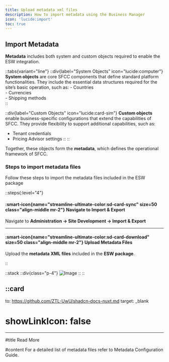 ```yaml
---
title: Upload metadata xml files
description: How to import metadata using the Business Manager
icon: 'lucide:import'
toc: true
---
```


## Import Metadata

**Metadata** includes both system and custom objects required to enable the ESW integration.

::tabs{variant="line"}
  ::div{label="System Objects" icon="lucide:computer"}
  **System objects** are core SFCC components that define standard platform functionalities. They include the essential data structures required for the site’s basic operation, such as:
    - Countries  
    - Currencies  
    - Shipping methods  
  ::

  ::div{label="Custom Objects" icon="lucide:card-sim"}
  **Custom objects** enable business-specific configurations that extend the capabilities of SFCC. They provide flexibility to support additional capabilities, such as:
   - Tenant credentials  
   - Pricing Advisor settings
  ::
::

Together, these objects form the **metadata**, which defines the operational framework of SFCC.

### Steps to import metadata files

Follow these steps to import the metadata files included in the ESW package

::steps{:level="4"}

#### :smart-icon{name="streamline-ultimate-color:sd-card-sync" size=50 class="align-middle mr-2"} Navigate to Import & Export  

Navigate to **Administration → Site Development → Import & Export**

---

#### :smart-icon{name="streamline-ultimate-color:sd-card-download" size=50 class="align-middle mr-2"} Upload Metadata Files  

Upload the **metadata XML files** included in the **ESW package**.

::

::stack
  ::div{class="p-4"}
  ![Image](/Screenshot-2025-08-26-124458.png)
  ::
::

::card
---
to: https://github.com/ZTL-UwU/shadcn-docs-nuxt.md
target: _blank
# showLinkIcon: false
---

#title
Read More

#content
For a detailed list of metadata files refer to Metadata Configuration Guide.  